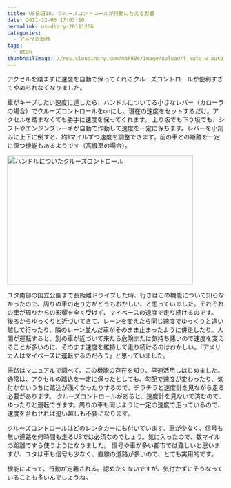 ```yaml
---
title: US日記08. クルーズコントロールが行動に与える影響
date: 2011-12-06 17:03:10
permalink: us-diary-20111206
categories:
  - アメリカ勤務
tags:
  - Utah
thumbnailImage: //res.cloudinary.com/mak00s/image/upload/f_auto,w_auto:200:800/v1510482958/a-man-holds-the-steering-wheel-with-one-hand_rYH8t_CBi_jxbcqt.jpg
---
```

アクセルを踏まずに速度を自動で保ってくれるクルーズコントロールが便利すぎてやめられなくなりました。

車がキープしたい速度に達したら、ハンドルについてる小さなレバー（カローラの場合）でクルーズコントロールをonにし、現在の速度をセットするだけ。アクセルを踏まなくても勝手に速度を保ってくれます。
上り坂でも下り坂でも、シフトやエンジンブレーキが自動で作動して速度を一定に保ちます。レバーを小刻みに上下に倒すと、約1マイルずつ速度を調整できます。前の車との距離を一定に保つ機能もあるようです（高級車の場合）。
<!-- more -->

<img src="//res.cloudinary.com/mak00s/image/upload/f_auto/v1509665481/cruize-control_pq7fwf.png" class="alignnone wp-image-1109" width="431" height="299" alt="ハンドルについたクルーズコントロール">

ユタ南部の国立公園まで長距離ドライブした時、行きはこの機能について知らなかったので、周りの車の走り方がどうもおかしい、と思っていました。それぞれの車が周りからの影響を全く受けず、マイペースの速度で走り続けるのです。
後ろからゆっくりと近づいてきて、レーンを変えたら同じ速度でゆっくりと追い越して行ったり、隣のレーン並んだ車がそのまま止まったように併走したり。人間が運転すると、別の車が近づいて来たら危険または気持ち悪いので速度を変えることが多いのに、そのまま速度を維持して走り続けるのはおかしい。「アメリカ人はマイペースに運転するのだろう」と思っていました。

帰路はマニュアルで調べて、この機能の存在を知り、早速活用しはじめました。
通常は、アクセルの踏込を一定に保ったとしても、勾配で速度が変わったり、気付かないうちに踏込が浅くなったりするので、チラチラと速度計を見ながら走る必要があります。
クルーズコントロールがあると、速度計を見ないで済むので、ゆったりと運転できます。周りの車も同じように一定の速度で走っているので、速度を合わせれば追い越しも不要になります。

クルーズコントロールはどのレンタカーにも付いています。車が少なく、信号も無い道路を何時間も走るUSでは必須なのでしょう。気に入ったので、数マイルの距離ですら使うようになりました。
信号や車が多い都市では難しいと思いますが、ユタは車も信号も少なく、直線の道路が多いので、とても実用的です。

機能によって、行動が定義される。認めたくないですが、気付かずにそうなっていることも多いんでしょうね。